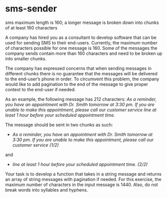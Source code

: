 # sms-sender
sms maximum length is 160; a longer message is broken down into chunks of at least 160 characters 


A company has hired you as a consultant to develop software that can be used for sending SMS to their end-users. Currently, the maximum number of characters possible for one message is 160. Some of the messages the company sends contain more than 160 characters and need to be broken up into smaller chunks.

The company has expressed concerns that when sending messages in different chunks there is no guarantee that the messages will be delivered to the end-user’s phone in order. To circumvent this problem, the company would like to add pagination to the end of the message to give proper context to the end-user if needed. 

As an example, the following message has 212 characters:
*As a reminder, you have an appointment with Dr. Smith tomorrow at 3:30 pm. If you are unable to make this appointment, please call our customer service line at least 1 hour before your scheduled appointment time.*

The message should be sent in two chunks as such:
* *As a reminder, you have an appointment with Dr. Smith tomorrow at 3:30 pm. If you are unable to make this appointment, please call our customer service  (1/2)*

and

* *line at least 1 hour before your scheduled appointment time. (2/2)*

Your task is to develop a function that takes in a string message and returns an array of string messages with pagination if needed. For this exercise, the maximum number of characters in the input message is 1440. Also, do not break words into syllables and hyphens.

